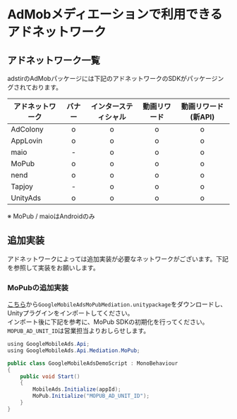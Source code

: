 # AdMobメディエーションで利用できるアドネットワーク

## アドネットワーク一覧
adstirのAdMobパッケージには下記のアドネットワークのSDKがパッケージングされております。

アドネットワーク|バナー|インタースティシャル|動画リワード|動画リワード(新API)
---|:-:|:-:|:-:|:-:
AdColony| o | o | o | o 
AppLovin| o | o | o | o 
maio    | - | o | o | o 
MoPub   | o | o | o | o 
nend    | o | o | o | o 
Tapjoy  | - | o | o | o 
UnityAds| o | o | o | o 

※ MoPub / maioはAndroidのみ

## 追加実装

アドネットワークによっては追加実装が必要なネットワークがございます。下記を参照して実装をお願いします。

### MoPubの追加実装


[こちら](https://bintray.com/google/mobile-ads-adapters-unity/download_file?file_path=GoogleMobileAdsMoPubMediation%2F2.9.0%2FGoogleMobileAdsMoPubMediation-2.9.0.zip)から`GoogleMobileAdsMoPubMediation.unitypackage`をダウンロードし、Unityプラグインをインポートしてください。  
インポート後に下記を参考に、MoPub SDKの初期化を行ってください。  
`MOPUB_AD_UNIT_ID`は営業担当よりおしらせします。  

```java hl_lines="1 4 5 6 7 8 10 11"
using GoogleMobileAds.Api;
using GoogleMobileAds.Api.Mediation.MoPub;

public class GoogleMobileAdsDemoScript : MonoBehaviour
{
    public void Start()
    {
        MobileAds.Initialize(appId);
        MoPub.Initialize("MOPUB_AD_UNIT_ID");
    }
}
```